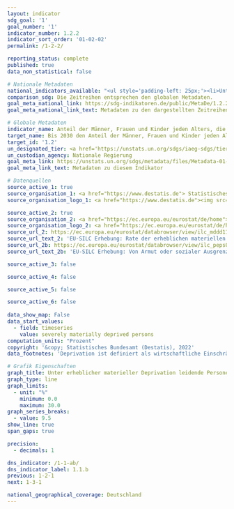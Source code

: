 ```yaml
---
layout: indicator    
sdg_goal: '1'    
goal_number: '1'    
indicator_number: 1.2.2    
indicator_sort_order: '01-02-02'    
permalink: /1-2-2/    

reporting_status: complete    
published: true    
data_non_statistical: false    

# Nationale Metadaten    
national_indicators_available: "<ul style='padding-left: 25px;'><li>Unter erheblicher materieller Deprivation leidende Personen</li> <li> Von Armut oder sozialer Ausgrenzung bedrohte Personen</li></ul>"    
comparison_sdg: Die Zeitreihen entsprechen den globalen Metadaten.    
goal_meta_national_link: https://sdg-indikatoren.de/public/MetaDe/1.2.2.pdf    
goal_meta_national_link_text: Metadaten zu den dargestellten Zeitreihen    

# Globale Metadaten    
indicator_name: Anteil der Männer, Frauen und Kinder jeden Alters, die in Armut in all ihren Dimensionen nach der jeweiligen nationalen Definition leben    
target_name: Bis 2030 den Anteil der Männer, Frauen und Kinder jeden Alters, die in Armut in all ihren Dimensionen nach der jeweiligen nationalen Definition leben, mindestens um die Hälfte senken    
target_id: '1.2'    
un_designated_tier: <a href='https://unstats.un.org/sdgs/iaeg-sdgs/tier-classification/' title='Klicken Sie hier um weitere Informationen zur UN-Tier-Klassifikation zu erhalten.'  target='_blank'>Tier II</a>    
un_custodian_agency: Nationale Regierung    
goal_meta_link: https://unstats.un.org/sdgs/metadata/files/Metadata-01-02-02.pdf    
goal_meta_link_text: Metadaten zu diesem Indikator        

# Datenquellen
source_active_1: true
source_organisation_1: <a href="https://www.destatis.de"> Statistisches Bundesamt (Destatis) </a>
source_organisation_logo_1: <a href="https://www.destatis.de"><img src="https://g205sdgs.github.io/sdg-indicators/public/OrgImgDe/destatis.png" alt="Logo destatis" style="height:60px; width:148px"/></a>

source_active_2: true
source_organisation_2: <a href="https://ec.europa.eu/eurostat/de/home"> Statisches Amt der Europäischen Union (Eurostat) </a>
source_organisation_logo_2: <a href="https://ec.europa.eu/eurostat/de/home"><img src="https://g205sdgs.github.io/sdg-indicators/public/OrgImgDe/eurostat.png" alt="Logo eurostat" style="height:60px; width:148px"/></a>
source_url_2: https://ec.europa.eu/eurostat/databrowser/view/ilc_mddd11/default/table?lang=de
source_url_text_2: 'EU-SILC Erhebung: Rate der erheblichen materiellen Deprivation - Eurostat Tabelle [ilc_mddd11]'
source_url_2b: https://ec.europa.eu/eurostat/databrowser/view/ilc_peps01/default/table?lang=de
source_url_text_2b: 'EU-SILC Erhebung: Von Armut oder sozialer Ausgrenzung bedrohte Bevölkerung - Eurostat Tabelle [ilc_peps01]'

source_active_3: false

source_active_4: false

source_active_5: false

source_active_6: false
    
data_show_map: False    
data_start_values: 
  - field: timeseries
    value: severely materially deprived persons    
computation_units: "Prozent"    
copyright: '&copy; Statistisches Bundesamt (Destatis), 2022'    
data_footnotes: 'Deprivation ist definiert als wirtschaftliche Einschränkung und das Fehlen langlebiger Gebrauchsgüter aus finanziellen Gründen.<br>• Ab dem Erhebungsjahr 2020 gibt es zwei Ergebnisarten: Erst- und Endergebnisse. Die aktuell dargestellten Ergebnisse sind Endergebnisse. Die bislang separat durchgeführte Erhebung "Leben in Europa" (EU-SILC) wurde 2020 in den Mikrozensus als Unterstichprobe integriert. Durch den Wechsel von einer freiwilligen zu einer in Teilen auskunftspflichtigen Befragung verbunden mit einer neuen Stichprobenzusammensetzung ist ein Vergleich der Daten des Erhebungsjahres 2020 mit den Vorjahren nicht möglich (Zeitreihenbruch).'    

# Grafik Eigenschaften    
graph_title: Unter erheblicher materieller Deprivation leidende Personen sowie von Armut oder sozialer Ausgrenzung bedrohte Personen    
graph_type: line    
graph_limits:
  - unit: "%"
    minimum: 0.0
    maximum: 30.0
graph_series_breaks:
  - value: 9.5
show_line: true
span_gaps: true

precision:
  - decimals: 1    

dns_indicator: /1-1-ab/
dns_indicator_label: 1.1.b
previous: 1-2-1    
next: 1-3-1    

national_geographical_coverage: Deutschland    
---
```


<span></span>